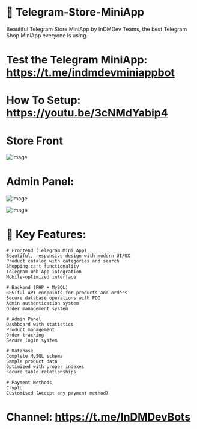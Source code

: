 # 🤖 Telegram-Store-MiniApp
Beautiful Telegram Store MiniApp by InDMDev Teams, the best Telegram Shop MiniApp everyone is using. 

# Test the Telegram MiniApp: https://t.me/indmdevminiappbot

# How To Setup: https://youtu.be/3cNMdYabip4

# Store Front
![image](https://github.com/user-attachments/assets/ef48b884-0ce4-4a99-8a89-9da5f0835644)



# Admin Panel:
![image](https://github.com/user-attachments/assets/f6a3e580-bae6-45a6-9e3e-ccb988dfdea4)


![image](https://github.com/user-attachments/assets/f6221682-2714-4201-a5b8-3a19c0d67c00)


# 🚀 Key Features:

    # Frontend (Telegram Mini App)
    Beautiful, responsive design with modern UI/UX
    Product catalog with categories and search
    Shopping cart functionality
    Telegram Web App integration
    Mobile-optimized interface
    
    # Backend (PHP + MySQL)
    RESTful API endpoints for products and orders
    Secure database operations with PDO
    Admin authentication system
    Order management system
    
    # Admin Panel
    Dashboard with statistics
    Product management
    Order tracking
    Secure login system

    # Database
    Complete MySQL schema
    Sample product data
    Optimized with proper indexes
    Secure table relationships

    # Payment Methods
    Crypto
    Customised (Accept any payment method)

# Channel: https://t.me/InDMDevBots
